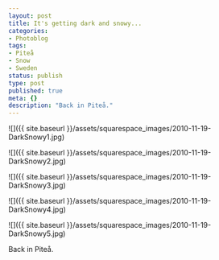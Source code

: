 ```yaml
---
layout: post
title: It's getting dark and snowy...
categories:
- Photoblog
tags:
- Piteå
- Snow
- Sweden
status: publish
type: post
published: true
meta: {}
description: "Back in Piteå."
---
```


![]({{ site.baseurl }}/assets/squarespace_images/2010-11-19-DarkSnowy1.jpg)

![]({{ site.baseurl }}/assets/squarespace_images/2010-11-19-DarkSnowy2.jpg)

![]({{ site.baseurl }}/assets/squarespace_images/2010-11-19-DarkSnowy3.jpg)

![]({{ site.baseurl }}/assets/squarespace_images/2010-11-19-DarkSnowy4.jpg)

![]({{ site.baseurl }}/assets/squarespace_images/2010-11-19-DarkSnowy5.jpg)

Back in Piteå.
